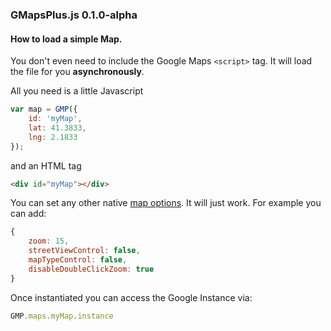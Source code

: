 ### GMapsPlus.js 0.1.0-alpha

#### How to load a simple Map.
You don't even need to include the Google Maps `<script>` tag. It will load the file for you **asynchronously**.

All you need is a little Javascript
```javascript
var map = GMP({
    id: 'myMap',
    lat: 41.3833,
    lng: 2.1833
});
```
and an HTML tag
```html
<div id="myMap"></div>
```
You can set any other native [map options](https://developers.google.com/maps/documentation/javascript/reference#MapOptions). It will just work. For example you can add:
```javascript
{
    zoom: 15,
    streetViewControl: false,
    mapTypeControl: false,
    disableDoubleClickZoom: true
}
```

Once instantiated you can access the Google Instance via: 

```javascript
GMP.maps.myMap.instance
```


